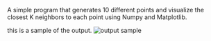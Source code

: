 A simple program that generates 10 different points and visualize the closest K neighbors to each point using Numpy and Matplotlib.

this is a sample of the output.
![output sample](https://github.com/user-attachments/assets/2f783ee4-0592-4e1f-9d74-6645fbb71196)
